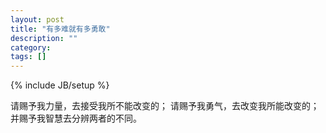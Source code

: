 ```yaml
---
layout: post
title: "有多难就有多勇敢"
description: ""
category: 
tags: []
---
```

{% include JB/setup %}

请赐予我力量，去接受我所不能改变的；
请赐予我勇气，去改变我所能改变的；
并赐予我智慧去分辨两者的不同。 
